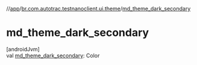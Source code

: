 //[app](../../index.md)/[br.com.autotrac.testnanoclient.ui.theme](index.md)/[md_theme_dark_secondary](md_theme_dark_secondary.md)

# md_theme_dark_secondary

[androidJvm]\
val [md_theme_dark_secondary](md_theme_dark_secondary.md): Color
